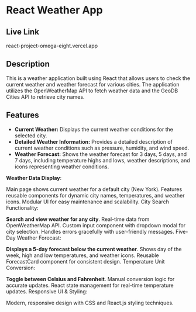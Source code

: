 # React Weather App
## Live Link
react-project-omega-eight.vercel.app
## Description
This is a weather application built using React that allows users to check the current weather and weather forecast for various cities. The application utilizes the OpenWeatherMap API to fetch weather data and the GeoDB Cities API to retrieve city names.

## Features
- **Current Weather:** Displays the current weather conditions for the selected city.
- **Detailed Weather Information:** Provides a detailed description of current weather conditions such as pressure, humidity, and wind speed.
- **Weather Forecast:** Shows the weather forecast for 3 days, 5 days, and 7 days, including temperature highs and lows, weather descriptions, and icons representing weather conditions.

  
**Weather Data Display**:

Main page shows current weather for a default city (New York).
Features reusable components for dynamic city names, temperatures, and weather icons.
Modular UI for easy maintenance and scalability.
City Search Functionality:

**Search and view weather for any city**.
Real-time data from OpenWeatherMap API.
Custom input component with dropdown modal for city selection.
Handles errors gracefully with user-friendly messages.
Five-Day Weather Forecast:

**Displays a 5-day forecast below the current weather**.
Shows day of the week, high and low temperatures, and weather icons.
Reusable ForecastCard component for consistent design.
Temperature Unit Conversion:

**Toggle between Celsius and Fahrenheit**.
Manual conversion logic for accurate updates.
React state management for real-time temperature updates.
Responsive UI & Styling:

Modern, responsive design with CSS and React.js styling techniques.
